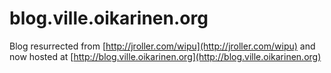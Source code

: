# blog.ville.oikarinen.org
Blog resurrected from [http://jroller.com/wipu](http://jroller.com/wipu) and now hosted at [http://blog.ville.oikarinen.org](http://blog.ville.oikarinen.org)

